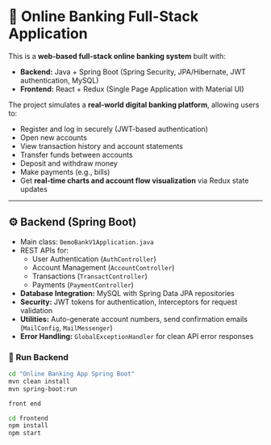 # 🏦 Online Banking Full-Stack Application

This is a **web-based full-stack online banking system** built with:

- **Backend:** Java + Spring Boot (Spring Security, JPA/Hibernate, JWT authentication, MySQL)  
- **Frontend:** React + Redux (Single Page Application with Material UI)  

The project simulates a **real-world digital banking platform**, allowing users to:  
- Register and log in securely (JWT-based authentication)  
- Open new accounts  
- View transaction history and account statements  
- Transfer funds between accounts  
- Deposit and withdraw money  
- Make payments (e.g., bills)  
- Get **real-time charts and account flow visualization** via Redux state updates  

---

## ⚙️ Backend (Spring Boot)

- Main class: `DemoBankV1Application.java`  
- REST APIs for:
  - User Authentication (`AuthController`)  
  - Account Management (`AccountController`)  
  - Transactions (`TransactController`)  
  - Payments (`PaymentController`)  
- **Database Integration:** MySQL with Spring Data JPA repositories  
- **Security:** JWT tokens for authentication, Interceptors for request validation  
- **Utilities:** Auto-generate account numbers, send confirmation emails (`MailConfig`, `MailMessenger`)  
- **Error Handling:** `GlobalExceptionHandler` for clean API error responses  

### 🚀 Run Backend
```bash
cd "Online Banking App Spring Boot"
mvn clean install
mvn spring-boot:run

front end

cd frontend
npm install
npm start


